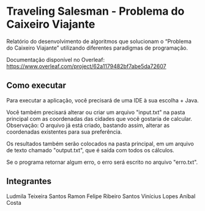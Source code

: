 # Traveling Salesman - Problema do Caixeiro Viajante

Relatório do desenvolvimento de algoritmos que solucionam o “Problema do Caixeiro Viajante” utilizando diferentes paradigmas de programação.

Documentação disponível no Overleaf: https://www.overleaf.com/project/62a1179482bf7abe5da72607

## Como executar

Para executar a aplicação, você precisará de uma IDE à sua escolha + Java.

Você também precisará alterar ou criar um arquivo "input.txt" na pasta principal com as coordenadas das cidades que você gostaria de calcular.
Observação: O arquivo já está criado, bastando assim, alterar as coordenadas existentes para sua preferência. 

Os resultados também serão colocados na pasta principal, em um arquivo de texto chamado "output.txt", que é saída com todos os cálculos.

Se o programa retornar algum erro, o erro será escrito no arquivo "erro.txt".

## Integrantes 

Ludmila Teixeira Santos
Ramon Felipe Ribeiro Santos
Vinícius Lopes Aníbal Costa
